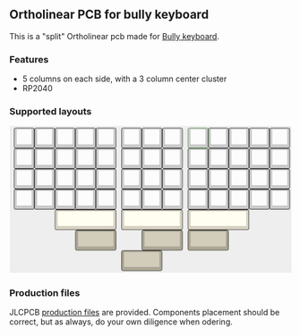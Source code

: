 Ortholinear PCB for bully keyboard
------------------------------

This is a "split" Ortholinear pcb made for [Bully keyboard](https://mkh.works/#bully).

### Features
- 5 columns on each side, with a 3 column center cluster
- RP2040

### Supported layouts
![](img/layouts.png)

### Production files
JLCPCB [production files](pcb/production) are provided. Components placement should be correct, but as always, do your own diligence when odering.

